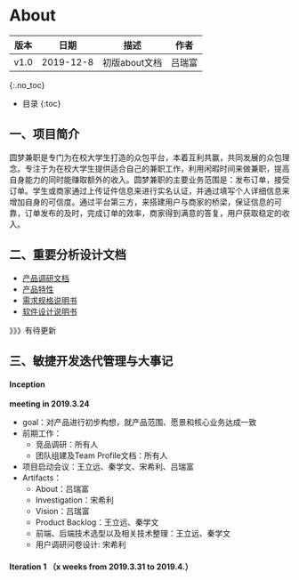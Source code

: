 # About

|版本|日期|描述|作者|
|:-:|:-:|:-:|:-:|
|v1.0|2019-12-8|初版about文档|吕瑞富|

{:.no_toc}

* 目录
{:toc}
  
## 一、项目简介
圆梦兼职是专门为在校大学生打造的众包平台，本着互利共赢，共同发展的众包理念。专注于为在校大学生提供适合自己的兼职工作，利用闲暇时间来做兼职，提高自身能力的同时能赚取额外的收入。圆梦兼职的主要业务范围是：发布订单，接受订单。学生或商家通过上传证件信息来进行实名认证，并通过填写个人详细信息来增加自身的可信度。通过平台第三方，来搭建用户与商家的桥梁，保证信息的可靠，订单发布的及时，完成订单的效率，商家得到满意的答复，用户获取稳定的收入。

## 二、重要分析设计文档
- [产品调研文档](产品调研文档_v1.0.md)
- [产品特性](product_backlog)
- [需求规格说明书]()
- [软件设计说明书]()
  
》》》有待更新

## 三、敏捷开发迭代管理与大事记
#### Inception
**meeting in 2019.3.24**
- goal：对产品进行初步构想，就产品范围、愿景和核心业务达成一致
- 前期工作：
	- 竞品调研：所有人
	- 团队组建及Team Profile文档：所有人
- 项目启动会议：王立远、秦学文、宋希利、吕瑞富
- Artifacts：
	- About：吕瑞富
	- Investigation：宋希利
	- Vision：吕瑞富
	- Product Backlog：王立远、秦学文
	- 前端、后端技术选型以及相关技术整理：王立远、秦学文
	- 用户调研问卷设计: 宋希利
#### Iteration 1 （x weeks from 2019.3.31 to 2019.4.）
